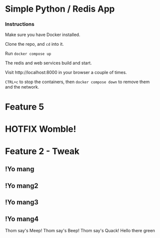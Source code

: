 # Simple Python / Redis App

### Instructions

Make sure you have Docker installed.

Clone the repo, and `cd` into it.

Run `docker compose up`

The redis and web services build and start.

Visit http://localhost:8000 in your browser a couple of times.

`CTRL+c` to stop the containers, then `docker compose down` to remove them and the network.

# Feature 5

# HOTFIX Womble!
# Feature 2 - Tweak

## !Yo mang

## !Yo mang2

## !Yo mang3

## !Yo mang4
Thom say's Meep!
Thom say's Beep!
Thom say's Quack!
Hello there
green
